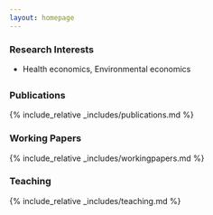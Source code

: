 ```yaml
---
layout: homepage
---
```


### Research Interests

<ul style="padding-bottom: 5px;">
  <li> Health economics, Environmental economics</li>
</ul>

### Publications

{% include_relative _includes/publications.md %}


### Working Papers 

{% include_relative _includes/workingpapers.md %}

### Teaching

{% include_relative _includes/teaching.md %}
  
